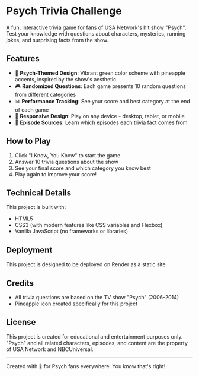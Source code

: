 # Psych Trivia Challenge

A fun, interactive trivia game for fans of USA Network's hit show "Psych". Test your knowledge with questions about characters, mysteries, running jokes, and surprising facts from the show.

## Features

- 🍍 **Psych-Themed Design**: Vibrant green color scheme with pineapple accents, inspired by the show's aesthetic
- 🎮 **Randomized Questions**: Each game presents 10 random questions from different categories
- 📊 **Performance Tracking**: See your score and best category at the end of each game
- 📱 **Responsive Design**: Play on any device - desktop, tablet, or mobile
- 🎯 **Episode Sources**: Learn which episodes each trivia fact comes from

## How to Play

1. Click "I Know, You Know" to start the game
2. Answer 10 trivia questions about the show
3. See your final score and which category you know best
4. Play again to improve your score!

## Technical Details

This project is built with:
- HTML5
- CSS3 (with modern features like CSS variables and Flexbox)
- Vanilla JavaScript (no frameworks or libraries)

## Deployment

This project is designed to be deployed on Render as a static site.

## Credits

- All trivia questions are based on the TV show "Psych" (2006-2014)
- Pineapple icon created specifically for this project

## License

This project is created for educational and entertainment purposes only. "Psych" and all related characters, episodes, and content are the property of USA Network and NBCUniversal.

---

Created with 🍍 for Psych fans everywhere. You know that's right! 